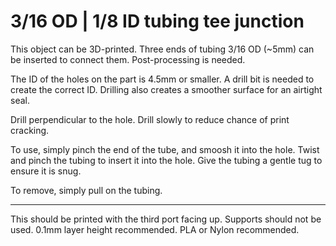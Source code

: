 # 3/16 OD | 1/8 ID tubing tee junction

This object can be 3D-printed.
Three ends of tubing 3/16 OD (\~5mm) can be inserted to connect them.
Post-processing is needed.

The ID of the holes on the part is 4.5mm or smaller.
A drill bit is needed to create the correct ID.
Drilling also creates a smoother surface for an airtight seal.

Drill perpendicular to the hole.
Drill slowly to reduce chance of print cracking.

To use, simply pinch the end of the tube, and smoosh it into the hole.
Twist and pinch the tubing to insert it into the hole.
Give the tubing a gentle tug to ensure it is snug.

To remove, simply pull on the tubing.

------
This should be printed with the third port facing up.
Supports should not be used.
0.1mm layer height recommended.
PLA or Nylon recommended.